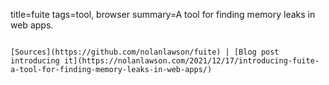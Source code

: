 title=fuite
tags=tool, browser
summary=A tool for finding memory leaks in web apps.
~~~~~~

[Sources](https://github.com/nolanlawson/fuite) | [Blog post introducing it](https://nolanlawson.com/2021/12/17/introducing-fuite-a-tool-for-finding-memory-leaks-in-web-apps/)

